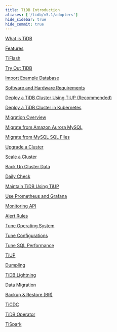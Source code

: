 ```yaml
---
title: TiDB Introduction
aliases: ['/tidb/v5.1/adopters']
hide_sidebar: true
hide_commit: true
---
```


<LearningPathContainer platform="tidb" title="TiDB" subTitle="TiDB is an open-source NewSQL database that supports Hybrid Transactional and Analytical Processing (HTAP) workloads. Find the guide, samples, and references you need to use TiDB.">

<LearningPath label="Learn" icon="cloud1">

[What is TiDB](https://docs.pingcap.com/tidb/v5.1/overview)

[Features](https://docs.pingcap.com/tidb/v5.1/basic-features)

[TiFlash](https://docs.pingcap.com/tidb/v5.1/tiflash-overview)

</LearningPath>

<LearningPath label="Try" icon="cloud5">

[Try Out TiDB](https://docs.pingcap.com/tidb/v5.1/quick-start-with-tidb)

[Import Example Database](https://docs.pingcap.com/tidb/v5.1/import-example-data)

</LearningPath>

<LearningPath label="Deploy" icon="deploy">

[Software and Hardware Requirements](https://docs.pingcap.com/tidb/v5.1/hardware-and-software-requirements)

[Deploy a TiDB Cluster Using TiUP (Recommended)](https://docs.pingcap.com/tidb/v5.1/production-deployment-using-tiup)

[Deploy a TiDB Cluster in Kubernetes](https://docs.pingcap.com/tidb/v5.1/tidb-in-kubernetes)

</LearningPath>

<LearningPath label="Migrate" icon="cloud3">

[Migration Overview](https://docs.pingcap.com/tidb/v5.1/migration-overview)

[Migrate from Amazon Aurora MySQL](https://docs.pingcap.com/tidb/v5.1/migrate-from-aurora-using-lightning)

[Migrate from MySQL SQL Files](https://docs.pingcap.com/tidb/v5.1/migrate-from-mysql-dumpling-files)

</LearningPath>

<LearningPath label="Maintain" icon="maintain">

[Upgrade a Cluster](https://docs.pingcap.com/tidb/v5.1/upgrade-tidb-using-tiup)

[Scale a Cluster](https://docs.pingcap.com/tidb/v5.1/scale-tidb-using-tiup)

[Back Up Cluster Data](https://docs.pingcap.com/tidb/v5.1/use-br-command-line-tool)

[Daily Check](https://docs.pingcap.com/tidb/v5.1/daily-check)

[Maintain TiDB Using TiUP](https://docs.pingcap.com/tidb/v5.1/maintain-tidb-using-tiup)

</LearningPath>

<LearningPath label="Monitor" icon="cloud6">

[Use Prometheus and Grafana](https://docs.pingcap.com/tidb/v5.1/tidb-monitoring-framework)

[Monitoring API](https://docs.pingcap.com/tidb/v5.1/tidb-monitoring-api)

[Alert Rules](https://docs.pingcap.com/tidb/v5.1/alert-rules)

</LearningPath>

<LearningPath label="Tune" icon="tidb-cloud-tune">

[Tune Operating System](https://docs.pingcap.com/tidb/v5.1/tune-operating-system)

[Tune Configurations](https://docs.pingcap.com/tidb/v5.1/configure-memory-usage)

[Tune SQL Performance](https://docs.pingcap.com/tidb/v5.1/sql-tuning-overview)

</LearningPath>

<LearningPath label="Tools" icon="doc7">

[TiUP](https://docs.pingcap.com/tidb/v5.1/tiup-overview)

[Dumpling](https://docs.pingcap.com/tidb/v5.1/dumpling-overview)

[TiDB Lightning](https://docs.pingcap.com/tidb/v5.1/tidb-lightning-overview)

[Data Migration](https://docs.pingcap.com/tidb/v5.1/dm-overview)

[Backup & Restore (BR)](https://docs.pingcap.com/tidb/v5.1/backup-and-restore-tool)

[TiCDC](https://docs.pingcap.com/tidb/v5.1/ticdc-overview)

[TiDB Operator](https://docs.pingcap.com/tidb/v5.1/tidb-operator-overview)

[TiSpark](https://docs.pingcap.com/tidb/v5.1/tispark-overview)

</LearningPath>

</LearningPathContainer>
